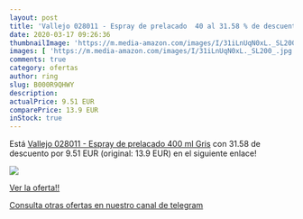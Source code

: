 ```yaml
---
layout: post
title: 'Vallejo 028011 - Espray de prelacado  40 al 31.58 % de descuento'
date: 2020-03-17 09:26:36
thumbnailImage: 'https://m.media-amazon.com/images/I/31iLnUqN0xL._SL200_.jpg'
images: [ 'https://m.media-amazon.com/images/I/31iLnUqN0xL._SL200_.jpg' ]
comments: true
category: ofertas
author: ring
slug: B000R9QHWY
description:
actualPrice: 9.51 EUR
comparePrice: 13.9 EUR
inStock: true
---
```


Está [Vallejo 028011 - Espray de prelacado  400 ml  Gris](https://www.amazon.com/dp/B000R9QHWY/?tag=redken08-20) con 31.58 de descuento por 9.51 EUR (original: 13.9 EUR) en el siguiente enlace!

[![](https://m.media-amazon.com/images/I/31iLnUqN0xL._SL200_.jpg)](https://www.amazon.com/dp/B000R9QHWY/?tag=redken08-20)

[Ver la oferta!!](https://www.amazon.com/dp/B000R9QHWY/?tag=redken08-20)

[Consulta otras ofertas en nuestro canal de telegram](https://t.me/s/ofertas25)
